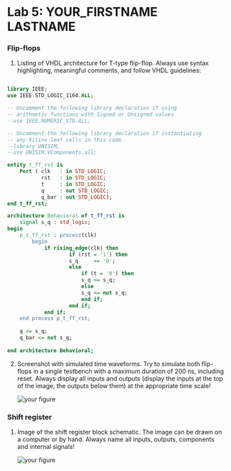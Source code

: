 # Lab 5: YOUR_FIRSTNAME LASTNAME

### Flip-flops

1. Listing of VHDL architecture for T-type flip-flop. Always use syntax highlighting, meaningful comments, and follow VHDL guidelines:

```vhdl

library IEEE;
use IEEE.STD_LOGIC_1164.ALL;

-- Uncomment the following library declaration if using
-- arithmetic functions with Signed or Unsigned values
--use IEEE.NUMERIC_STD.ALL;

-- Uncomment the following library declaration if instantiating
-- any Xilinx leaf cells in this code.
--library UNISIM;
--use UNISIM.VComponents.all;

entity t_ff_rst is
    Port ( clk   : in STD_LOGIC;
           rst   : in STD_LOGIC;
           t     : in STD_LOGIC;
           q     : out STD_LOGIC;
           q_bar : out STD_LOGIC);
end t_ff_rst;

architecture Behavioral of t_ff_rst is
    signal s_q : std_logic;
begin
    p_t_ff_rst : process(clk)
        begin
            if rising_edge(clk) then  
                    if (rst = '1') then 
                    s_q     <= '0';            
                    else
                        if (t = '0') then
                        s_q <= s_q;                         
                        else
                        s_q <= not s_q;
                        end if;
                    end if;
            end if;
    end process p_t_ff_rst;
    
    q <= s_q;
    q_bar <= not s_q;
    
end architecture Behavioral;
```

2. Screenshot with simulated time waveforms. Try to simulate both flip-flops in a single testbench with a maximum duration of 200 ns, including reset. Always display all inputs and outputs (display the inputs at the top of the image, the outputs below them) at the appropriate time scale!

   ![your figure]()

### Shift register

1. Image of the shift register block schematic. The image can be drawn on a computer or by hand. Always name all inputs, outputs, components and internal signals!

   ![your figure]()
